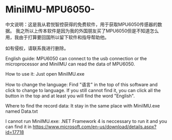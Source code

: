 # MiniIMU-MPU6050-
中文说明：这是我从君悦智控获得的免费软件，用于获取MPU6050传感器的数据。 我之所以上传本软件是因为我的外国朋友买了MPU6050但是不知道怎么用，我由于打算要回国所以留下软件和指导帮助他。

如有侵权，请联系我进行删除。

English guide:
MPU6050 can connect to the usb connection or the microprocessor and MiniIMU can read the data of MPU6050.


How to use it:
Just open MiniIMU.exe


How to change the language:
Find "语言" in the top of this software and click to change to language. If you still cannot find it, you can click all the button in the top and at least you will find the word "English".

Where to find the record data:
It stay in the same place with MiniIMU.exe named Data.txt


I cannot run MiniIMU.exe:
.NET Framework 4 is neccessary to run it and you can find it in https://www.microsoft.com/en-us/download/details.aspx?id=17718
